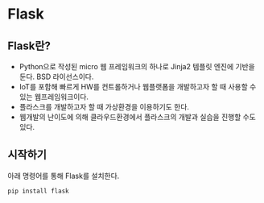 # Flask



## Flask란?

- Python으로 작성된 micro 웹 프레임워크의 하나로 Jinja2 템플릿 엔진에 기반을 둔다. BSD 라이선스이다.
- IoT를 포함해 빠르게 HW를 컨트롤하거나 웹플랫폼을 개발하고자 할 때 사용할 수 있는 웹프레임워크이다.
- 플라스크를 개발하고자 할 때 가상환경을 이용하기도 한다.
- 웹개발의 난이도에 의해 클라우드환경에서 플라스크의 개발과 실습을 진행할 수도 있다.



## 시작하기

아래 명령어를 통해 Flask를 설치한다.

```bash
pip install flask
```


